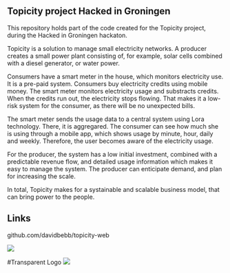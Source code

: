 ## Topicity project Hacked in Groningen
This repository holds part of the code created for the Topicity project, during the Hacked in Groningen hackaton.

Topicity is a solution to manage small electricity networks. A producer creates a small power plant consisting of, for example, solar cells combined with a diesel generator, or water power. 

Consumers have a smart meter in the house, which monitors electricity use. It is a pre-paid system. Consumers buy electricity credits using mobile money. The smart meter monitors electricity usage and substracts credits. When the credits run out, the electricity stops flowing. That makes it a low-risk system for the consumer, as there will be no unexpected bills.

The smart meter sends the usage data to a central system using Lora technology. There, it is aggregared. The consumer can see how much she is using through a mobile app, which shows usage by minute, hour, daily and weekly. Therefore, the user becomes aware of the electricity usage.

For the producer, the system has a low initial investment, combined with a predictable revenue flow, and detailed usage information which makes it easy to manage the system. The producer can enticipate demand, and plan for increasing the scale.

In total, Topicity makes for a systainable and scalable business model, that can bring power to the people.

## Links
github.com/davidbebb/topicity-web


<img src="http://i.imgur.com/Wcm0Ib4.jpg">

#Transparent Logo
<img src="http://i.imgur.com/V4MbEoQ.png">

